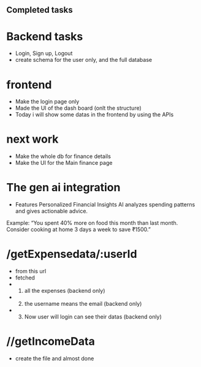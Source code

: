 ## Completed tasks
# Backend tasks
- Login, Sign up, Logout
- create schema for the user only, and the full database


# frontend
- Make the login page only
- Made the UI of the dash board (onlt the structure)
- Today i will show some datas in the frontend by using the APIs

# next work
- Make the whole db for finance details
- Make the UI for the Main finance page


# The gen ai integration
- Features 
Personalized Financial Insights
AI analyzes spending patterns and gives actionable advice.

Example: “You spent 40% more on food this month than last month. Consider cooking at home 3 days a week to save ₹1500.”



# /getExpensedata/:userId
- from this url
- fetched 
- 1. all the expenses (backend only)
- 2. the username means the email (backend only)
- 3. Now user will login can see their datas (backend only)

# //getIncomeData
- create the file and almost done


